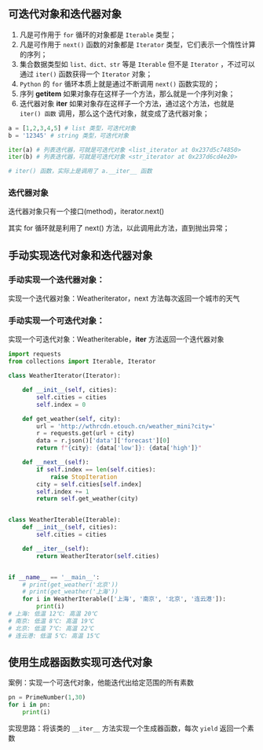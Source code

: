 

## 可迭代对象和迭代器对象

1. 凡是可作用于 `for` 循环的对象都是 `Iterable` 类型；
2. 凡是可作用于 `next()` 函数的对象都是 `Iterator` 类型，它们表示一个惰性计算的序列；
3. 集合数据类型如 `list、dict、str` 等是 `Iterable` 但不是 `Iterator` ，不过可以通过 `iter()` 函数获得一个 `Iterator` 对象；
4. `Python` 的 `for` 循环本质上就是通过不断调用 `next()` 函数实现的；
5. 序列 __getitem__ 如果对象存在这样子一个方法，那么就是一个序列对象；
6. 迭代器对象 __iter__ 如果对象存在这样子一个方法，通过这个方法，也就是 `iter() 函数` 调用，那么这个迭代对象，就变成了迭代器对象；


```python
a = [1,2,3,4,5] # list 类型，可迭代对象
b = '12345' # string 类型，可迭代对象

iter(a) # 列表迭代器，可就是可迭代对象 <list_iterator at 0x237d5c74850>
iter(b) # 列表迭代器，可就是可迭代对象 <str_iterator at 0x237d6cd4e20>

# iter() 函数，实际上是调用了 a.__iter__ 函数
```

### 迭代器对象

迭代器对象只有一个接口(method)，iterator.next()

其实 for 循环就是利用了 next() 方法，以此调用此方法，直到抛出异常；



## 手动实现迭代对象和迭代器对象

### 手动实现一个迭代器对象：
实现一个迭代器对象：Weatheriterator，next 方法每次返回一个城市的天气

### 手动实现一个可迭代对象：
实现一个可迭代对象：Weatheriterable，__iter__ 方法返回一个迭代器对象


```python
import requests
from collections import Iterable, Iterator

class WeatherIterator(Iterator):

    def __init__(self, cities):
        self.cities = cities
        self.index = 0

    def get_weather(self, city):
        url = 'http://wthrcdn.etouch.cn/weather_mini?city='
        r = requests.get(url + city)
        data = r.json()['data']['forecast'][0]
        return f"{city}: {data['low']}: {data['high']}"

    def __next__(self):
        if self.index == len(self.cities):
            raise StopIteration
        city = self.cities[self.index]
        self.index += 1
        return self.get_weather(city)


class WeatherIterable(Iterable):
    def __init__(self, cities):
        self.cities = cities

    def __iter__(self):
        return WeatherIterator(self.cities)


if __name__ == '__main__':
    # print(get_weather('北京'))
    # print(get_weather('上海'))
    for i in WeatherIterable(['上海', '南京', '北京', '连云港']):
        print(i)
# 上海: 低温 12℃: 高温 20℃
# 南京: 低温 8℃: 高温 19℃
# 北京: 低温 7℃: 高温 22℃
# 连云港: 低温 5℃: 高温 15℃
```

## 使用生成器函数实现可迭代对象

案例：实现一个可迭代对象，他能迭代出给定范围的所有素数

```python
pn = PrimeNumber(1,30)
for i in pn:
    print(i)
```

实现思路：将该类的 `__iter__` 方法实现一个生成器函数，每次 `yield` 返回一个素数


